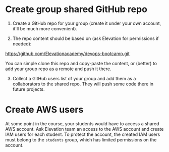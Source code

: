 # Create group shared GitHub repo

1. Create a GitHub repo for your group (create it under your own account, it'll be much more convenient). 

2. The repo content should be based on (ask Elevation for permissions if needed):

https://github.com/Elevationacademy/devops-bootcamp.git

You can simple clone this repo and copy-paste the content, or (better) to add your group repo as a remote and push it there. 

3. Collect a GitHub users list of your group and add them as a collaborators to the shared repo. They will push some code there in future projects. 


# Create AWS users

At some point in the course, your students would have to access a shared AWS account. Ask Elevation team an access to the AWS account and create IAM users for each student. To protect the account, the created IAM users must belong to the `students` group, which has limited permissions on the account. 